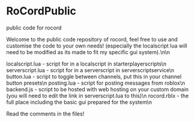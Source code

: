# RoCordPublic
public code for rocord


Welcome to the public code repository of rocord, feel free to use and customise the code to your own needs! (especially the localscript lua will need to be modified as its made to fit my specific gui system).\n\n


localscript.lua - script for in a localscript in starterplayerscripts\n
serverscript.lua - script for in a serverscript in serverscriptservice\n
button.lua - script to toggle between channels, put this in your channel button presets\n
posting.lua - script for posting messages from roblox\n
backend.js - script to be hosted with web hosting on your custom domain (you will need to edit the link in serverscript.lua to this)\n
rocord.rblx - the full place including the basic gui prepared for the system\n

Read the comments in the files!
